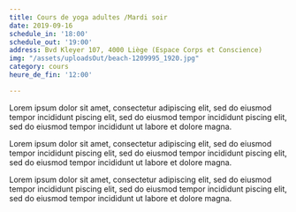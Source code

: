 ```yaml
---
title: Cours de yoga adultes /Mardi soir
date: 2019-09-16
schedule_in: '18:00'
schedule_out: '19:00'
address: Bvd Kleyer 107, 4000 Liège (Espace Corps et Conscience)
img: "/assets/uploadsOut/beach-1209995_1920.jpg"
category: cours
heure_de_fin: '12:00'

---
```

Lorem ipsum dolor sit amet, consectetur adipiscing elit, sed do eiusmod tempor incididunt piscing elit, sed do eiusmod tempor incididunt piscing elit, sed do eiusmod tempor incididunt ut labore et dolore magna.

Lorem ipsum dolor sit amet, consectetur adipiscing elit, sed do eiusmod tempor incididunt piscing elit, sed do eiusmod tempor incididunt piscing elit, sed do eiusmod tempor incididunt ut labore et dolore magna.

Lorem ipsum dolor sit amet, consectetur adipiscing elit, sed do eiusmod tempor incididunt piscing elit, sed do eiusmod tempor incididunt piscing elit, sed do eiusmod tempor incididunt ut labore et dolore magna.